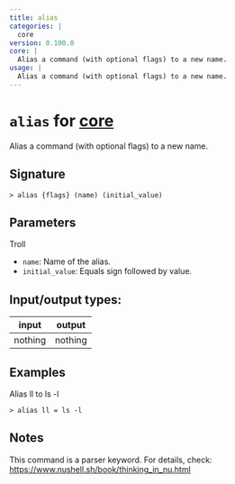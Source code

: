 ```yaml
---
title: alias
categories: |
  core
version: 0.100.0
core: |
  Alias a command (with optional flags) to a new name.
usage: |
  Alias a command (with optional flags) to a new name.
---
```

<!-- This file is automatically generated. Please edit the command in https://github.com/nushell/nushell instead. -->

# `alias` for [core](/commands/categories/core.md)

<div class='command-title'>Alias a command (with optional flags) to a new name.</div>

## Signature

```> alias {flags} (name) (initial_value)```

## Parameters

Troll
 -  `name`: Name of the alias.
 -  `initial_value`: Equals sign followed by value.


## Input/output types:

| input   | output  |
| ------- | ------- |
| nothing | nothing |

## Examples

Alias ll to ls -l
```nu
> alias ll = ls -l

```

## Notes
This command is a parser keyword. For details, check:
  https://www.nushell.sh/book/thinking_in_nu.html
